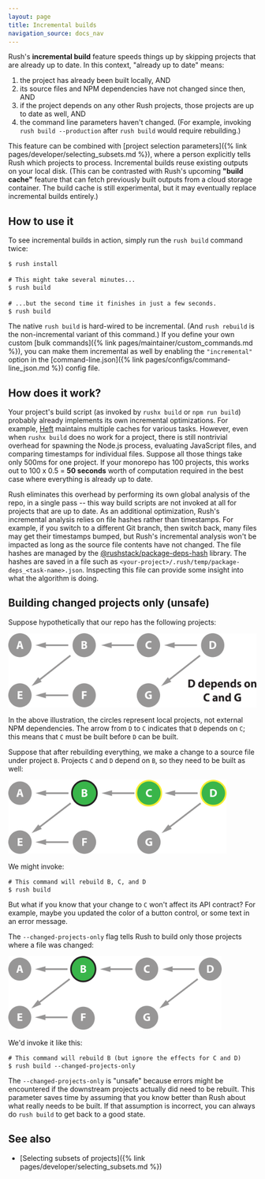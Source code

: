 ```yaml
---
layout: page
title: Incremental builds
navigation_source: docs_nav
---
```


Rush's **incremental build** feature speeds things up by skipping projects that are already up to date.
In this context, "already up to date" means:

1. the project has already been built locally, AND
2. its source files and NPM dependencies have not changed since then, AND
3. if the project depends on any other Rush projects, those projects are up to date as well, AND
4. the command line parameters haven't changed.  (For example, invoking `rush build --production`
   after `rush build` would require rebuilding.)

This feature can be combined with [project selection parameters]({% link pages/developer/selecting_subsets.md %}),
where a person explicitly tells Rush which projects to process.  Incremental builds reuse existing outputs on
your local disk.  (This can be contrasted with Rush's upcoming **"build cache"** feature that can fetch previously
built outputs from a cloud storage container.  The build cache is still experimental, but it may eventually replace
incremental builds entirely.)

## How to use it

To see incremental builds in action, simply run the `rush build` command twice:

```shell
$ rush install

# This might take several minutes...
$ rush build

# ...but the second time it finishes in just a few seconds.
$ rush build
```

The native `rush build` is hard-wired to be incremental.  (And `rush rebuild` is the non-incremental variant of
this command.)  If you define your own custom [bulk commands]({% link pages/maintainer/custom_commands.md %}),
you can make them incremental as well by enabling the `"incremental"` option in
the [command-line.json]({% link pages/configs/command-line_json.md %}) config file.


## How does it work?

Your project's build script (as invoked by `rushx build` or `npm run build`) probably already implements its own
incremental optimizations.  For example, [Heft](https://rushstack.io/pages/heft/overview/) maintains multiple caches
for various tasks.  However, even when `rushx build` does no work for a project, there is still nontrivial overhead
for spawning the Node.js process, evaluating JavaScript files, and comparing timestamps for individual files.  Suppose
all those things take only 500ms for one project.  If your monorepo has 100 projects, this works out to
100 x 0.5 = **50 seconds** worth of computation required in the best case where everything is already up to date.

Rush eliminates this overhead by performing its own global analysis of the repo, in a single pass -- this way
build scripts are not invoked at all for projects that are up to date.  As an additional optimization, Rush's
incremental analysis relies on file hashes rather than timestamps.  For example, if you switch to a different
Git branch, then switch back, many files may get their timestamps bumped, but Rush's incremental analysis won't
be impacted as long as the source file contents have not changed.  The file hashes are managed by the
[@rushstack/package-deps-hash](https://www.npmjs.com/package/@rushstack/package-deps-hash) library.
The hashes are saved in a file such as `<your-project>/.rush/temp/package-deps_<task-name>.json`.  Inspecting this
file can provide some insight into what the algorithm is doing.


## Building changed projects only (unsafe)

Suppose hypothetically that our repo has the following projects:

<img src="/images/docs/selection-intro.svg" alt="a sample monorepo" style="height: 150px;" />

In the above illustration, the circles represent local projects, not external NPM dependencies.
The arrow from `D` to `C` indicates that `D` depends on `C`; this means that `C` must be built before
`D` can be built.

Suppose that after rebuilding everything, we make a change to a source file under project `B`.
Projects `C` and `D` depend on `B`, so they need to be built as well:

<img src="/images/docs/selection-impact.svg" alt="rush build --impacted-by B" style="height: 150px;" />

We might invoke:

```shell
# This command will rebuild B, C, and D
$ rush build
```

But what if you know that your change to `C` won't affect its API contract?  For example, maybe you updated the
color of a button control, or some text in an error message.

The `--changed-projects-only` flag tells Rush to build only those projects where a file was changed:

<img src="/images/docs/selection-only.svg" alt="rush build --only B" style="height: 150px;" />

We'd invoke it like this:

```shell
# This command will rebuild B (but ignore the effects for C and D)
$ rush build --changed-projects-only
```

The `--changed-projects-only` is "unsafe" because errors might be encountered if the downstream projects actually
did need to be rebuilt.  This parameter saves time by assuming that you know better than Rush about what really needs
to be built.  If that assumption is incorrect, you can always do `rush build` to get back to a good state.


## See also

- [Selecting subsets of projects]({% link pages/developer/selecting_subsets.md %})
